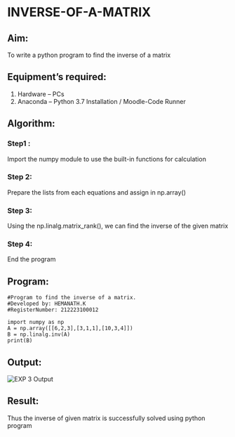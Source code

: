 # INVERSE-OF-A-MATRIX
## Aim:
To write a python program to find the inverse of a matrix
## Equipment’s required:
1. 	Hardware – PCs
2. 	Anaconda – Python 3.7 Installation / Moodle-Code Runner
## Algorithm:
### Step1 : 
Import the numpy module to use the built-in functions for calculation
### Step 2: 
Prepare the lists from each equations and assign in np.array()
### Step 3: 
Using the np.linalg.matrix_rank(), we can find the inverse of the given matrix
### Step 4: 
End the program


## Program:
```
#Program to find the inverse of a matrix.
#Developed by: HEMANATH.K
#RegisterNumber: 212223100012

import numpy as np
A = np.array([[6,2,3],[3,1,1],[10,3,4]])
B = np.linalg.inv(A)
print(B)
```
## Output:
![EXP 3 Output](https://github.com/Hemanath08/INVERSE-OF-A-MATRIX/assets/151807176/6ab9fee0-1589-4c3c-a6d5-cfba44f9ed13)

## Result:
Thus the inverse of given matrix is successfully solved using python program

